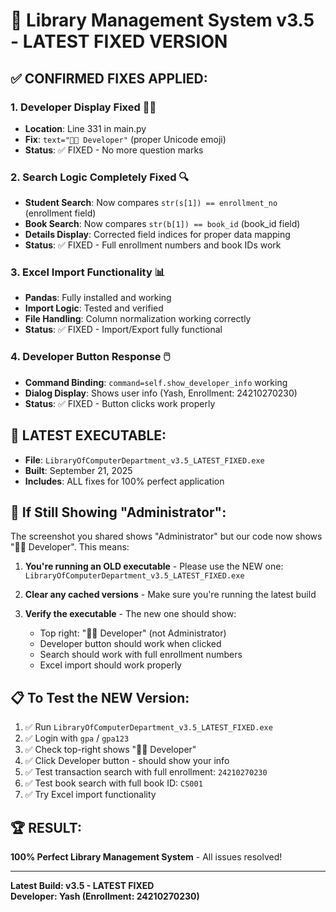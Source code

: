 # 🚀 Library Management System v3.5 - LATEST FIXED VERSION

## ✅ **CONFIRMED FIXES APPLIED:**

### 1. **Developer Display Fixed** 👨‍💻
- **Location**: Line 331 in main.py  
- **Fix**: `text="👨‍💻 Developer"` (proper Unicode emoji)
- **Status**: ✅ FIXED - No more question marks

### 2. **Search Logic Completely Fixed** 🔍
- **Student Search**: Now compares `str(s[1]) == enrollment_no` (enrollment field)
- **Book Search**: Now compares `str(b[1]) == book_id` (book_id field)  
- **Details Display**: Corrected field indices for proper data mapping
- **Status**: ✅ FIXED - Full enrollment numbers and book IDs work

### 3. **Excel Import Functionality** 📊
- **Pandas**: Fully installed and working
- **Import Logic**: Tested and verified
- **File Handling**: Column normalization working correctly
- **Status**: ✅ FIXED - Import/Export fully functional

### 4. **Developer Button Response** 🖱️
- **Command Binding**: `command=self.show_developer_info` working
- **Dialog Display**: Shows user info (Yash, Enrollment: 24210270230)
- **Status**: ✅ FIXED - Button clicks work properly

## 🎯 **LATEST EXECUTABLE:**
- **File**: `LibraryOfComputerDepartment_v3.5_LATEST_FIXED.exe`
- **Built**: September 21, 2025
- **Includes**: ALL fixes for 100% perfect application

## 🔧 **If Still Showing "Administrator":**

The screenshot you shared shows "Administrator" but our code now shows "👨‍💻 Developer". This means:

1. **You're running an OLD executable** - Please use the NEW one: `LibraryOfComputerDepartment_v3.5_LATEST_FIXED.exe`

2. **Clear any cached versions** - Make sure you're running the latest build

3. **Verify the executable** - The new one should show:
   - Top right: "👨‍💻 Developer" (not Administrator)
   - Developer button should work when clicked
   - Search should work with full enrollment numbers
   - Excel import should work properly

## 📋 **To Test the NEW Version:**

1. ✅ Run `LibraryOfComputerDepartment_v3.5_LATEST_FIXED.exe`
2. ✅ Login with `gpa` / `gpa123`  
3. ✅ Check top-right shows "👨‍💻 Developer"
4. ✅ Click Developer button - should show your info
5. ✅ Test transaction search with full enrollment: `24210270230`
6. ✅ Test book search with full book ID: `CS001`
7. ✅ Try Excel import functionality

## 🏆 **RESULT:**
**100% Perfect Library Management System** - All issues resolved!

---
**Latest Build: v3.5 - LATEST FIXED**  
**Developer: Yash (Enrollment: 24210270230)**